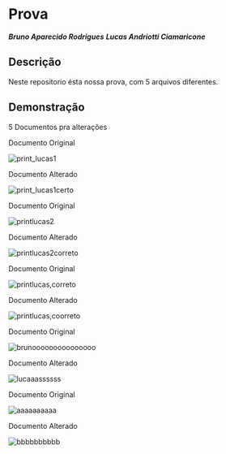 # Prova 

***Bruno Aparecido Rodrigues***
***Lucas Andriotti Ciamaricone***

## Descrição

Neste repositorio ésta nossa prova, com 5 arquivos diferentes.

## Demonstração 

5 Documentos pra alterações 

Documento Original

![print_lucas1](https://github.com/LucasAndriotti/Prova-Bruno-Lucas/assets/142831593/3ddc1ab2-536d-4bc4-85c5-c416c7fa7111)


Documento Alterado

![print_lucas1certo](https://github.com/LucasAndriotti/Prova-Bruno-Lucas/assets/142831593/3873ce13-7392-4d2b-a00e-cb6fff0e6ad4)


Documento Original

![printlucas2](https://github.com/LucasAndriotti/Prova-Bruno-Lucas/assets/142831593/ee98ff57-0905-4d86-9e50-8ec3043cab0d)


Documento Alterado

![printlucas2correto](https://github.com/LucasAndriotti/Prova-Bruno-Lucas/assets/142831593/ef8b364d-af22-4095-a196-473932985a57)


Documento Original

![printlucas,correto](https://github.com/LucasAndriotti/Prova-Bruno-Lucas/assets/142831593/9613c9fc-1a37-4d36-9773-f0e03e7eeaac)


Documento Alterado


![printlucas,coorreto](https://github.com/LucasAndriotti/Prova-Bruno-Lucas/assets/142831593/07dd29f3-2f68-43cc-8ddb-be6e59935f4e)


Documento Original 

![brunooooooooooooooo](https://github.com/LucasAndriotti/Prova-Bruno-Lucas/assets/142831593/0677a40a-b0fc-43c0-b9d4-5cca30b9c16c)


Documento Alterado 

![lucaaassssss](https://github.com/LucasAndriotti/Prova-Bruno-Lucas/assets/142831593/7450466f-7f42-4100-ac23-34a1b4179d94)

Documento Original

![aaaaaaaaaa](https://github.com/LucasAndriotti/Prova-Bruno-Lucas/assets/142831593/2ab20b3a-518b-4e9c-a32f-c72f5a57d837)

Documento Alterado

![bbbbbbbbbb](https://github.com/LucasAndriotti/Prova-Bruno-Lucas/assets/142831593/d3e44f19-1ce3-48d2-a8fb-0f10efacb13f)



